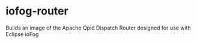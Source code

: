 # iofog-router

Builds an image of the Apache Qpid Dispatch Router designed for use with Eclipse ioFog
